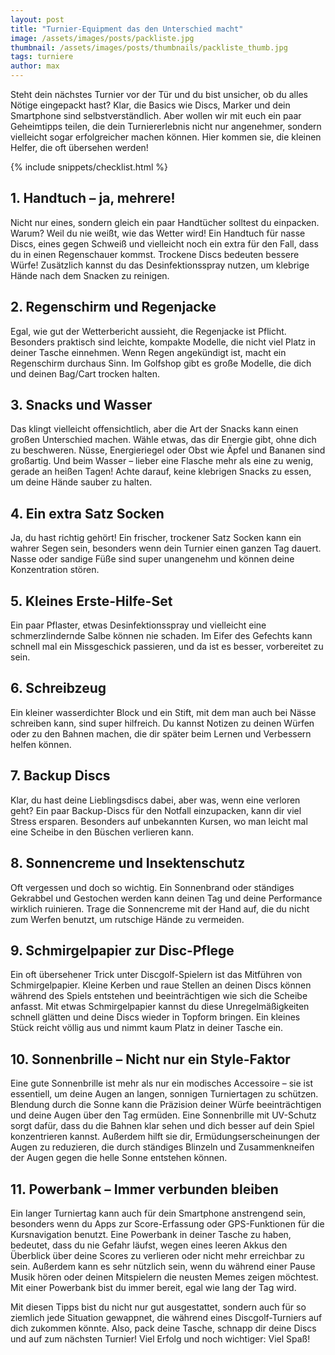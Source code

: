 ```yaml
---
layout: post
title: "Turnier-Equipment das den Unterschied macht"
image: /assets/images/posts/packliste.jpg
thumbnail: /assets/images/posts/thumbnails/packliste_thumb.jpg
tags: turniere
author: max
---
```


Steht dein nächstes Turnier vor der Tür und du bist unsicher, ob du alles Nötige eingepackt hast? Klar, die Basics wie Discs, Marker und dein Smartphone sind selbstverständlich. Aber wollen wir mit euch ein paar Geheimtipps teilen, die dein Turniererlebnis nicht nur angenehmer, sondern vielleicht sogar erfolgreicher machen können. Hier kommen sie, die kleinen Helfer, die oft übersehen werden!

{% include snippets/checklist.html %}

## 1. Handtuch – ja, mehrere!
Nicht nur eines, sondern gleich ein paar Handtücher solltest du einpacken. Warum? Weil du nie weißt, wie das Wetter wird! Ein Handtuch für nasse Discs, eines gegen Schweiß und vielleicht noch ein extra für den Fall, dass du in einen Regenschauer kommst. Trockene Discs bedeuten bessere Würfe! Zusätzlich kannst du das Desinfektionsspray nutzen, um klebrige Hände nach dem Snacken zu reinigen.

## 2. Regenschirm und Regenjacke
Egal, wie gut der Wetterbericht aussieht, die Regenjacke ist Pflicht. Besonders praktisch sind leichte, kompakte Modelle, die nicht viel Platz in deiner Tasche einnehmen. Wenn Regen angekündigt ist, macht ein Regenschirm durchaus Sinn. Im Golfshop gibt es große Modelle, die dich und deinen Bag/Cart trocken halten.

## 3. Snacks und Wasser
Das klingt vielleicht offensichtlich, aber die Art der Snacks kann einen großen Unterschied machen. Wähle etwas, das dir Energie gibt, ohne dich zu beschweren. Nüsse, Energieriegel oder Obst wie Äpfel und Bananen sind großartig. Und beim Wasser – lieber eine Flasche mehr als eine zu wenig, gerade an heißen Tagen! Achte darauf, keine klebrigen Snacks zu essen, um deine Hände sauber zu halten.

## 4. Ein extra Satz Socken
Ja, du hast richtig gehört! Ein frischer, trockener Satz Socken kann ein wahrer Segen sein, besonders wenn dein Turnier einen ganzen Tag dauert. Nasse oder sandige Füße sind super unangenehm und können deine Konzentration stören.

## 5. Kleines Erste-Hilfe-Set
Ein paar Pflaster, etwas Desinfektionsspray und vielleicht eine schmerzlindernde Salbe können nie schaden. Im Eifer des Gefechts kann schnell mal ein Missgeschick passieren, und da ist es besser, vorbereitet zu sein.

## 6. Schreibzeug
Ein kleiner wasserdichter Block und ein Stift, mit dem man auch bei Nässe schreiben kann, sind super hilfreich. Du kannst Notizen zu deinen Würfen oder zu den Bahnen machen, die dir später beim Lernen und Verbessern helfen können.

## 7. Backup Discs
Klar, du hast deine Lieblingsdiscs dabei, aber was, wenn eine verloren geht? Ein paar Backup-Discs für den Notfall einzupacken, kann dir viel Stress ersparen. Besonders auf unbekannten Kursen, wo man leicht mal eine Scheibe in den Büschen verlieren kann.

## 8. Sonnencreme und Insektenschutz
Oft vergessen und doch so wichtig. Ein Sonnenbrand oder ständiges Gekrabbel und Gestochen werden kann deinen Tag und deine Performance wirklich ruinieren. Trage die Sonnencreme mit der Hand auf, die du nicht zum Werfen benutzt, um rutschige Hände zu vermeiden.

## 9. Schmirgelpapier zur Disc-Pflege
Ein oft übersehener Trick unter Discgolf-Spielern ist das Mitführen von Schmirgelpapier. Kleine Kerben und raue Stellen an deinen Discs können während des Spiels entstehen und beeinträchtigen wie sich die Scheibe anfasst. Mit etwas Schmirgelpapier kannst du diese Unregelmäßigkeiten schnell glätten und deine Discs wieder in Topform bringen. Ein kleines Stück reicht völlig aus und nimmt kaum Platz in deiner Tasche ein.

## 10. Sonnenbrille – Nicht nur ein Style-Faktor
Eine gute Sonnenbrille ist mehr als nur ein modisches Accessoire – sie ist essentiell, um deine Augen an langen, sonnigen Turniertagen zu schützen. Blendung durch die Sonne kann die Präzision deiner Würfe beeinträchtigen und deine Augen über den Tag ermüden. Eine Sonnenbrille mit UV-Schutz sorgt dafür, dass du die Bahnen klar sehen und dich besser auf dein Spiel konzentrieren kannst. Außerdem hilft sie dir, Ermüdungserscheinungen der Augen zu reduzieren, die durch ständiges Blinzeln und Zusammenkneifen der Augen gegen die helle Sonne entstehen können.

## 11. Powerbank – Immer verbunden bleiben
Ein langer Turniertag kann auch für dein Smartphone anstrengend sein, besonders wenn du Apps zur Score-Erfassung oder GPS-Funktionen für die Kursnavigation benutzt. Eine Powerbank in deiner Tasche zu haben, bedeutet, dass du nie Gefahr läufst, wegen eines leeren Akkus den Überblick über deine Scores zu verlieren oder nicht mehr erreichbar zu sein. Außerdem kann es sehr nützlich sein, wenn du während einer Pause Musik hören oder deinen Mitspielern die neusten Memes zeigen möchtest. Mit einer Powerbank bist du immer bereit, egal wie lang der Tag wird.

Mit diesen Tipps bist du nicht nur gut ausgestattet, sondern auch für so ziemlich jede Situation gewappnet, die während eines Discgolf-Turniers auf dich zukommen könnte. Also, pack deine Tasche, schnapp dir deine Discs und auf zum nächsten Turnier! Viel Erfolg und noch wichtiger: Viel Spaß!